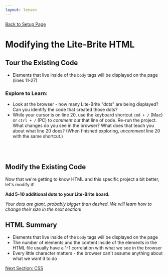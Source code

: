 ```yaml
---
layout: lesson
---
```


<a href="../">Back to Setup Page</a>

# Modifying the Lite-Brite HTML


## Tour the Existing Code

- Elements that live inside of the `body` tags will be displayed on the page (lines 11-27)


### Explore to Learn:

- Look at the browser - how many Lite-Brite "dots" are being displayed? Can you identify the code that created those dots?
- While your cursor is on line 20, use the keyboard shortcut `cmd + /` (Mac) or `ctrl + /` (PC) to _comment out_ that line of code. Re-run the project. What changes do you see in the browser? What does that teach you about what line 20 does? (When finished exploring, _uncomment_ line 20 with the same shortcut.)
<br>
<br>

<div class="try-it-new">
  <h2>Modify the Existing Code</h2>
  <p>Now that we're getting to know HTML and this specific project a bit better, let's modify it!</p>
  <p><strong>Add 5-10 additional dots to your Lite-Brite board.</strong></p>
  <p><em>Your dots are giant, probably bigger than desired. We will learn how to change their size in the next section!</em></p>
</div>

## HTML Summary

- Elements that live inside of the `body` tags will be displayed on the page
- The number of elements and the content inside of the elements in the HTML file usually have a 1-1 correlation with what we see in the browser
- Every little character matters - the browser can't assume anything about what we want it to do

<a href="../css">Next Section: CSS</a>
